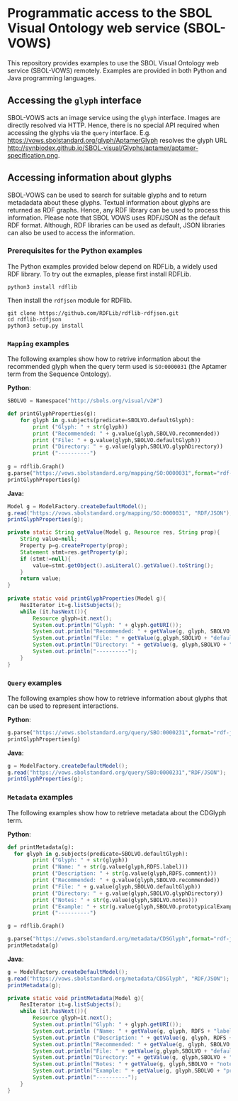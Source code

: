# Programmatic access to the SBOL Visual Ontology web service (SBOL-VOWS)
This repository provides examples to use the SBOL Visual Ontology web service (SBOL-VOWS) remotely. Examples are provided in both Python and Java programming languages.

## Accessing the ```glyph``` interface
SBOL-VOWS acts an image service using the `glyph` interface. Images are directly resolved via HTTP. Hence, there is no special API required when accessing the glyphs via the ```query``` interface. E.g. https://vows.sbolstandard.org/glyph/AptamerGlyph resolves the glyph URL http://synbiodex.github.io/SBOL-visual/Glyphs/aptamer/aptamer-specification.png.

## Accessing information about glyphs
SBOL-VOWS can be used to search for suitable glyphs and to return metadadata about these glyphs. Textual information about glyphs are returned as RDF graphs. Hence, any RDF library can be used to process this information. Please note that SBOL VOWS uses RDF/JSON as the default RDF format. Although, RDF libraries can be used as default, JSON libraries can also be used to access the information. 

### Prerequisites for the Python examples
The Python examples provided below depend on RDFLib, a widely used RDF library. To try out the exmaples, please first install RDFLib.
```
python3 install rdflib 
```

Then install the ```rdfjson``` module for RDFlib.
```
git clone https://github.com/RDFLib/rdflib-rdfjson.git
cd rdflib-rdfjson
python3 setup.py install
```

### ```Mapping``` examples
The following examples show how to retrive information about the recommended glyph when the query term used is ```SO:0000031``` (the Aptamer term from the Sequence Ontology).

**Python**:
```python
SBOLVO = Namespace("http://sbols.org/visual/v2#")

def printGlyphProperties(g):
    for glyph in g.subjects(predicate=SBOLVO.defaultGlyph):
        print ("Glyph: " + str(glyph))
        print ("Recommended: " + g.value(glyph,SBOLVO.recommended))
        print ("File: " + g.value(glyph,SBOLVO.defaultGlyph))
        print ("Directory: " + g.value(glyph,SBOLVO.glyphDirectory))  
        print ("----------")  
               
g = rdflib.Graph()
g.parse("https://vows.sbolstandard.org/mapping/SO:0000031",format="rdf-json")
printGlyphProperties(g)
```
**Java:**
```Java
Model g = ModelFactory.createDefaultModel();
g.read("https://vows.sbolstandard.org/mapping/SO:0000031", "RDF/JSON");
printGlyphProperties(g);

private static String getValue(Model g, Resource res, String prop){
    String value=null;
    Property p=g.createProperty(prop);
    Statement stmt=res.getProperty(p);
    if (stmt!=null){
    	value=stmt.getObject().asLiteral().getValue().toString();
    }
    return value;
}
    
private static void printGlyphProperties(Model g){
    ResIterator it=g.listSubjects();
	while (it.hasNext()){
		Resource glyph=it.next();
		System.out.println("Glyph: " + glyph.getURI());
		System.out.println("Recommended: " + getValue(g, glyph, SBOLVO + "recommended"));
		System.out.println("File: " + getValue(g,glyph,SBOLVO + "defaultGlyph"));
		System.out.println("Directory: " + getValue(g, glyph,SBOLVO + "glyphDirectory"));
		System.out.println("----------"); 
	}
}
```

### ```Query``` examples
The following examples show how to retrieve information about glyphs that can be used to represent interactions.

**Python**:
```python
g.parse("https://vows.sbolstandard.org/query/SBO:0000231",format="rdf-json")
printGlyphProperties(g)
```

**Java**:
```Java
g = ModelFactory.createDefaultModel();
g.read("https://vows.sbolstandard.org/query/SBO:0000231","RDF/JSON");
printGlyphProperties(g);
```        

### ```Metadata``` examples
The following examples show how to retrieve metadata about the CDGlyph term.

**Python**:
```python
def printMetadata(g):
  for glyph in g.subjects(predicate=SBOLVO.defaultGlyph):
        print ("Glyph: " + str(glyph))
        print ("Name: " + str(g.value(glyph,RDFS.label)))
        print ("Description: " + str(g.value(glyph,RDFS.comment)))
        print ("Recommended: " + g.value(glyph,SBOLVO.recommended))
        print ("File: " + g.value(glyph,SBOLVO.defaultGlyph))
        print ("Directory: " + g.value(glyph,SBOLVO.glyphDirectory))  
        print ("Notes: " + str(g.value(glyph,SBOLVO.notes)))
        print ("Example: " + str(g.value(glyph,SBOLVO.prototypicalExample)))
        print ("----------")  

g = rdflib.Graph()

g.parse("https://vows.sbolstandard.org/metadata/CDSGlyph",format="rdf-json")
printMetadata(g)  
```

**Java**:
```Java
g = ModelFactory.createDefaultModel();
g.read("https://vows.sbolstandard.org/metadata/CDSGlyph", "RDF/JSON");
printMetadata(g);

private static void printMetadata(Model g){
    ResIterator it=g.listSubjects();
    while (it.hasNext()){
    	Resource glyph=it.next();
    	System.out.println("Glyph: " + glyph.getURI());
    	System.out.println ("Name: " + getValue(g, glyph, RDFS + "label"));
    	System.out.println ("Description: " + getValue(g, glyph, RDFS + "comment"));
    	System.out.println("Recommended: " + getValue(g, glyph, SBOLVO + "recommended"));
    	System.out.println("File: " + getValue(g,glyph,SBOLVO + "defaultGlyph"));
    	System.out.println("Directory: " + getValue(g, glyph,SBOLVO + "glyphDirectory"));
    	System.out.println("Notes: " + getValue(g, glyph,SBOLVO + "notes"));
    	System.out.println("Example: " + getValue(g, glyph,SBOLVO + "prototypicalExample"));    
    	System.out.println("----------"); 
    }
}
``` 



